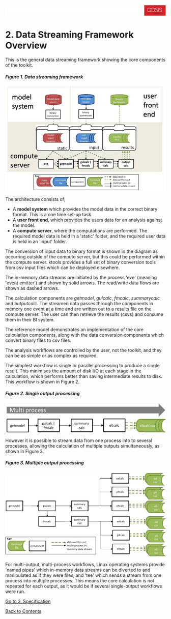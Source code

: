 ![alt text](../img/banner.jpg "banner")
# 2. Data Streaming Framework Overview

This is the general data streaming framework showing the core components of the toolkit.

##### Figure 1. Data streaming framework
![alt text](../img/framework.jpg "Data Streaming Framework")

The architecture consists of;

* A **model system** which provides the model data in the correct binary format.  This is a one time set-up task.
* A **user front end**, which provides the users data for an analysis against the model.
* A **compute server**, where the computations are performed. The required model data is held in a 'static' folder, and the required user data is held in an 'input' folder.

The conversion of input data to binary format is shown in the diagram as occurring outside of the compute server, but this could be performed within the compute server. ktools provides a full set of binary conversion tools from csv input files which can be deployed elsewhere.

The in-memory data streams are initiated by the process 'eve' (meaning 'event emitter') and shown by solid arrows. The read/write data flows are shown as dashed arrows. 

The calculation components are *getmodel*, *gulcalc*, *fmcalc*, *summarycalc* and *outputcalc*. The streamed data passes through the components in memory one event at a time and are written out to a results file on the compute server.  The user can then retrieve the results (csvs) and consume them in their BI system.

The reference model demonstrates an implementation of the core calculation components, along with the data conversion components which convert binary files to csv files. 

The analysis workflows are controlled by the user, not the toolkit, and they can be as simple or as complex as required.

The simplest workflow is single or parallel processing to produce a single result.  This minimises the amount of disk I/O at each stage in the calculation, which performs better than saving intermediate results to disk. This workflow is shown in Figure 2.

##### Figure 2. Single output processing
![alt text](../img/eltcalc.jpg "Single output processing")

However it is possible to stream data from one process into to several processes, allowing the calculation of multiple outputs simultaneously, as shown in Figure 3.

##### Figure 3. Multiple output processing
![alt text](../img/gulandfm.jpg "Multiple output processing")

For multi-output, multi-process workflows, Linux operating systems provide 'named pipes' which in-memory data streams can be diverted to and manipulated as if they were files, and 'tee' which sends a stream from one process into multiple processes.  This means the core calculation is not repeated for each output, as it would be if several single-output workflows were run. 

[Go to 3. Specification](Specification.md)

[Back to Contents](Contents.md)

